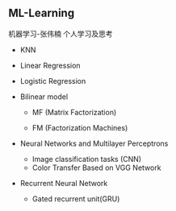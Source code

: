 ## ML-Learning

机器学习-张伟楠 
个人学习及思考

- KNN

- Linear Regression

- Logistic Regression

- Bilinear model 
  
  - MF (Matrix Factorization)
  
  - FM (Factorization Machines)

- Neural Networks and Multilayer Perceptrons 
  
  - Image classification tasks (CNN)
  - Color Transfer Based on VGG Network

- Recurrent Neural Network
  
  - Gated recurrent unit(GRU)
